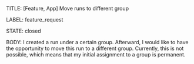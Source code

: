 TITLE:
[Feature, App] Move runs to different group

LABEL:
feature_request

STATE:
closed

BODY:
I created a run under a certain group. Afterward, I would like to have the opportunity to move this run to a different group. Currently, this is not possible, which means that my initial assignment to a group is permanent.

